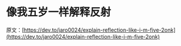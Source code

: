 # 像我五岁一样解释反射

原文：[https://dev.to/jaro0024/explain-reflection-like-i-m-five-2onk](https://dev.to/jaro0024/explain-reflection-like-i-m-five-2onk)